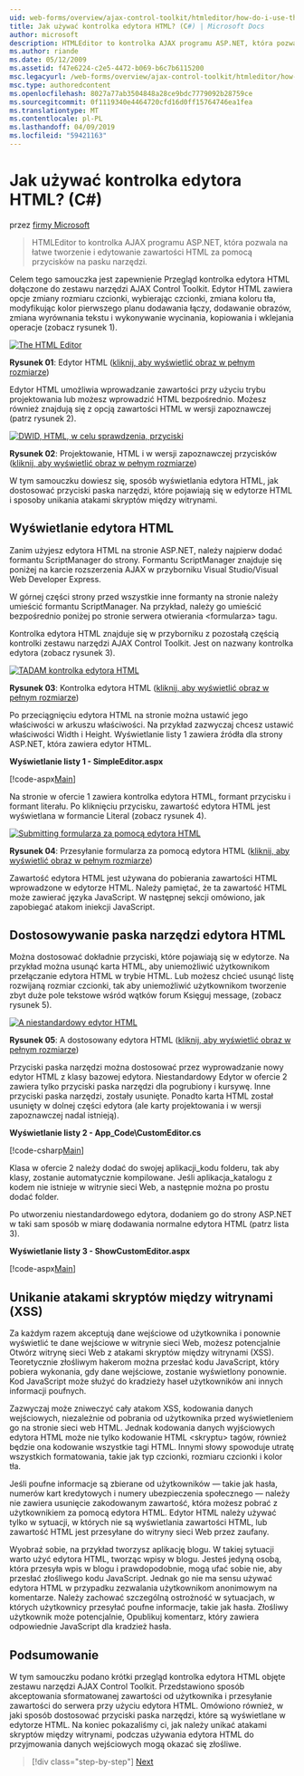 ```yaml
---
uid: web-forms/overview/ajax-control-toolkit/htmleditor/how-do-i-use-the-html-editor-control-cs
title: Jak używać kontrolka edytora HTML? (C#) | Microsoft Docs
author: microsoft
description: HTMLEditor to kontrolka AJAX programu ASP.NET, która pozwala na łatwe tworzenie i edytowanie zawartości HTML za pomocą przycisków na pasku narzędzi.
ms.author: riande
ms.date: 05/12/2009
ms.assetid: f47e6224-c2e5-4472-b069-b6c7b6115200
msc.legacyurl: /web-forms/overview/ajax-control-toolkit/htmleditor/how-do-i-use-the-html-editor-control-cs
msc.type: authoredcontent
ms.openlocfilehash: 8027a77ab3504848a28ce9bdc7779092b28759ce
ms.sourcegitcommit: 0f1119340e4464720cfd16d0ff15764746ea1fea
ms.translationtype: MT
ms.contentlocale: pl-PL
ms.lasthandoff: 04/09/2019
ms.locfileid: "59421163"
---
```

# <a name="how-do-i-use-the-html-editor-control-c"></a>Jak używać kontrolka edytora HTML? (C#)

przez [firmy Microsoft](https://github.com/microsoft)

> HTMLEditor to kontrolka AJAX programu ASP.NET, która pozwala na łatwe tworzenie i edytowanie zawartości HTML za pomocą przycisków na pasku narzędzi.


Celem tego samouczka jest zapewnienie Przegląd kontrolka edytora HTML dołączone do zestawu narzędzi AJAX Control Toolkit. Edytor HTML zawiera opcje zmiany rozmiaru czcionki, wybierając czcionki, zmiana koloru tła, modyfikując kolor pierwszego planu dodawania łączy, dodawanie obrazów, zmiana wyrównania tekstu i wykonywanie wycinania, kopiowania i wklejania operacje (zobacz rysunek 1).


[![The HTML Editor](how-do-i-use-the-html-editor-control-cs/_static/image1.jpg)](how-do-i-use-the-html-editor-control-cs/_static/image1.png)

**Rysunek 01**: Edytor HTML ([kliknij, aby wyświetlić obraz w pełnym rozmiarze](how-do-i-use-the-html-editor-control-cs/_static/image2.png))


Edytor HTML umożliwia wprowadzanie zawartości przy użyciu trybu projektowania lub możesz wprowadzić HTML bezpośrednio. Możesz również znajdują się z opcją zawartości HTML w wersji zapoznawczej (patrz rysunek 2).


[![DWID, HTML, w celu sprawdzenia, przyciski](how-do-i-use-the-html-editor-control-cs/_static/image2.jpg)](how-do-i-use-the-html-editor-control-cs/_static/image3.png)

**Rysunek 02**: Projektowanie, HTML i w wersji zapoznawczej przycisków ([kliknij, aby wyświetlić obraz w pełnym rozmiarze](how-do-i-use-the-html-editor-control-cs/_static/image4.png))


W tym samouczku dowiesz się, sposób wyświetlania edytora HTML, jak dostosować przyciski paska narzędzi, które pojawiają się w edytorze HTML i sposoby unikania atakami skryptów między witrynami.

## <a name="displaying-the-html-editor"></a>Wyświetlanie edytora HTML

Zanim użyjesz edytora HTML na stronie ASP.NET, należy najpierw dodać formantu ScriptManager do strony. Formantu ScriptManager znajduje się poniżej na karcie rozszerzenia AJAX w przyborniku Visual Studio/Visual Web Developer Express.

W górnej części strony przed wszystkie inne formanty na stronie należy umieścić formantu ScriptManager. Na przykład, należy go umieścić bezpośrednio poniżej po stronie serwera otwierania &lt;formularza&gt; tagu.

Kontrolka edytora HTML znajduje się w przyborniku z pozostałą częścią kontrolki zestawu narzędzi AJAX Control Toolkit. Jest on nazwany kontrolka edytora (zobacz rysunek 3).


[![TADAM kontrolka edytora HTML](how-do-i-use-the-html-editor-control-cs/_static/image3.jpg)](how-do-i-use-the-html-editor-control-cs/_static/image5.png)

**Rysunek 03**: Kontrolka edytora HTML ([kliknij, aby wyświetlić obraz w pełnym rozmiarze](how-do-i-use-the-html-editor-control-cs/_static/image6.png))


Po przeciągnięciu edytora HTML na stronie można ustawić jego właściwości w arkuszu właściwości. Na przykład zazwyczaj chcesz ustawić właściwości Width i Height. Wyświetlanie listy 1 zawiera źródła dla strony ASP.NET, która zawiera edytor HTML.

**Wyświetlanie listy 1 - SimpleEditor.aspx**

[!code-aspx[Main](how-do-i-use-the-html-editor-control-cs/samples/sample1.aspx)]

Na stronie w ofercie 1 zawiera kontrolka edytora HTML, formant przycisku i formant literału. Po kliknięciu przycisku, zawartość edytora HTML jest wyświetlana w formancie Literal (zobacz rysunek 4).


[![Submitting formularza za pomocą edytora HTML](how-do-i-use-the-html-editor-control-cs/_static/image4.jpg)](how-do-i-use-the-html-editor-control-cs/_static/image7.png)

**Rysunek 04**: Przesyłanie formularza za pomocą edytora HTML ([kliknij, aby wyświetlić obraz w pełnym rozmiarze](how-do-i-use-the-html-editor-control-cs/_static/image8.png))


Zawartość edytora HTML jest używana do pobierania zawartości HTML wprowadzone w edytorze HTML. Należy pamiętać, że ta zawartość HTML może zawierać języka JavaScript. W następnej sekcji omówiono, jak zapobiegać atakom iniekcji JavaScript.

## <a name="customizing-the-html-editor-toolbar"></a>Dostosowywanie paska narzędzi edytora HTML

Można dostosować dokładnie przyciski, które pojawiają się w edytorze. Na przykład można usunąć karta HTML, aby uniemożliwić użytkownikom przełączanie edytora HTML w trybie HTML. Lub możesz chcieć usunąć listę rozwijaną rozmiar czcionki, tak aby uniemożliwić użytkownikom tworzenie zbyt duże pole tekstowe wśród wątków forum Księguj message, (zobacz rysunek 5).


[![A niestandardowy edytor HTML](how-do-i-use-the-html-editor-control-cs/_static/image5.jpg)](how-do-i-use-the-html-editor-control-cs/_static/image9.png)

**Rysunek 05**: A dostosowany edytora HTML ([kliknij, aby wyświetlić obraz w pełnym rozmiarze](how-do-i-use-the-html-editor-control-cs/_static/image10.png))


Przyciski paska narzędzi można dostosować przez wyprowadzanie nowy edytor HTML z klasy bazowej edytora. Niestandardowy Edytor w ofercie 2 zawiera tylko przyciski paska narzędzi dla pogrubiony i kursywę. Inne przyciski paska narzędzi, zostały usunięte. Ponadto karta HTML został usunięty w dolnej części edytora (ale karty projektowania i w wersji zapoznawczej nadal istnieją).

**Wyświetlanie listy 2 - App\_Code\CustomEditor.cs**

[!code-csharp[Main](how-do-i-use-the-html-editor-control-cs/samples/sample2.cs)]

Klasa w ofercie 2 należy dodać do swojej aplikacji\_kodu folderu, tak aby klasy, zostanie automatycznie kompilowane. Jeśli aplikacja\_katalogu z kodem nie istnieje w witrynie sieci Web, a następnie można po prostu dodać folder.

Po utworzeniu niestandardowego edytora, dodaniem go do strony ASP.NET w taki sam sposób w miarę dodawania normalne edytora HTML (patrz lista 3).

**Wyświetlanie listy 3 - ShowCustomEditor.aspx**

[!code-aspx[Main](how-do-i-use-the-html-editor-control-cs/samples/sample3.aspx)]

## <a name="avoiding-cross-site-scripting-xss-attacks"></a>Unikanie atakami skryptów między witrynami (XSS)

Za każdym razem akceptują dane wejściowe od użytkownika i ponownie wyświetlić te dane wejściowe w witrynie sieci Web, możesz potencjalnie Otwórz witrynę sieci Web z atakami skryptów między witrynami (XSS). Teoretycznie złośliwym hakerom można przesłać kodu JavaScript, który pobiera wykonania, gdy dane wejściowe, zostanie wyświetlony ponownie. Kod JavaScript może służyć do kradzieży haseł użytkowników ani innych informacji poufnych.

Zazwyczaj może zniweczyć cały atakom XSS, kodowania danych wejściowych, niezależnie od pobrania od użytkownika przed wyświetleniem go na stronie sieci web HTML. Jednak kodowania danych wyjściowych edytora HTML może nie tylko kodowanie HTML &lt;skryptu&gt; tagów, również będzie ona kodowanie wszystkie tagi HTML. Innymi słowy spowoduje utratę wszystkich formatowania, takie jak typ czcionki, rozmiaru czcionki i kolor tła.

Jeśli poufne informacje są zbierane od użytkowników — takie jak hasła, numerów kart kredytowych i numery ubezpieczenia społecznego — należy nie zawiera usunięcie zakodowanym zawartość, która możesz pobrać z użytkownikiem za pomocą edytora HTML. Edytor HTML należy używać tylko w sytuacji, w których nie są wyświetlania zawartości HTML, lub zawartość HTML jest przesyłane do witryny sieci Web przez zaufany.

Wyobraź sobie, na przykład tworzysz aplikację blogu. W takiej sytuacji warto użyć edytora HTML, tworząc wpisy w blogu. Jesteś jedyną osobą, która przesyła wpis w blogu i prawdopodobnie, mogą ufać sobie nie, aby przesłać złośliwego kodu JavaScript. Jednak go nie ma sensu używać edytora HTML w przypadku zezwalania użytkownikom anonimowym na komentarze. Należy zachować szczególną ostrożność w sytuacjach, w których użytkownicy przesyłać poufne informacje, takie jak hasła. Złośliwy użytkownik może potencjalnie, Opublikuj komentarz, który zawiera odpowiednie JavaScript dla kradzież hasła.

## <a name="summary"></a>Podsumowanie

W tym samouczku podano krótki przegląd kontrolka edytora HTML objęte zestawu narzędzi AJAX Control Toolkit. Przedstawiono sposób akceptowania sformatowanej zawartości od użytkownika i przesyłanie zawartości do serwera przy użyciu edytora HTML. Omówiono również, w jaki sposób dostosować przyciski paska narzędzi, które są wyświetlane w edytorze HTML. Na koniec pokazaliśmy ci, jak należy unikać atakami skryptów między witrynami, podczas używania edytora HTML do przyjmowania danych wejściowych mogą okazać się złośliwe.

> [!div class="step-by-step"]
> [Next](how-do-i-use-the-html-editor-control-vb.md)
